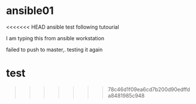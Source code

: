 # ansible01
<<<<<<< HEAD
ansible test following tutourial 



I am typing this from ansible workstation


failed to push to master,. testing it again


test
=======

>>>>>>> 78c46d1f09ea6cd7b200d90edffda8481985c948
